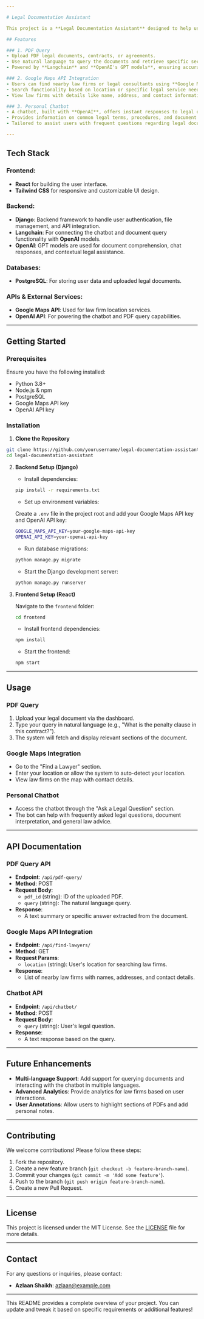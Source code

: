 ```yaml
---

# Legal Documentation Assistant

This project is a **Legal Documentation Assistant** designed to help users interact with legal documents efficiently through natural language queries and document retrieval. Built using **Langchain**, **OpenAI**, and **Django**, the app allows users to upload and query PDFs, locate relevant law firms via Google Maps, and access a personal chatbot for quick legal information.

## Features

### 1. PDF Query
- Upload PDF legal documents, contracts, or agreements.
- Use natural language to query the documents and retrieve specific sections or answers.
- Powered by **Langchain** and **OpenAI's GPT models**, ensuring accurate and context-aware document querying.

### 2. Google Maps API Integration
- Users can find nearby law firms or legal consultants using **Google Maps API**.
- Search functionality based on location or specific legal service needs.
- View law firms with details like name, address, and contact information.

### 3. Personal Chatbot
- A chatbot, built with **OpenAI**, offers instant responses to legal queries.
- Provides information on common legal terms, procedures, and document interpretations.
- Tailored to assist users with frequent questions regarding legal documentation.

---
```


## Tech Stack

### Frontend:
- **React** for building the user interface.
- **Tailwind CSS** for responsive and customizable UI design.

### Backend:
- **Django**: Backend framework to handle user authentication, file management, and API integration.
- **Langchain**: For connecting the chatbot and document query functionality with **OpenAI** models.
- **OpenAI**: GPT models are used for document comprehension, chat responses, and contextual legal assistance.

### Databases:
- **PostgreSQL**: For storing user data and uploaded legal documents.

### APIs & External Services:
- **Google Maps API**: Used for law firm location services.
- **OpenAI API**: For powering the chatbot and PDF query capabilities.

---

## Getting Started

### Prerequisites
Ensure you have the following installed:
- Python 3.8+
- Node.js & npm
- PostgreSQL
- Google Maps API key
- OpenAI API key

### Installation

1. **Clone the Repository**

```bash
git clone https://github.com/yourusername/legal-documentation-assistant.git
cd legal-documentation-assistant
```

2. **Backend Setup (Django)**
   - Install dependencies:

   ```bash
   pip install -r requirements.txt
   ```

   - Set up environment variables:

   Create a `.env` file in the project root and add your Google Maps API key and OpenAI API key:

   ```bash
   GOOGLE_MAPS_API_KEY=your-google-maps-api-key
   OPENAI_API_KEY=your-openai-api-key
   ```

   - Run database migrations:

   ```bash
   python manage.py migrate
   ```

   - Start the Django development server:

   ```bash
   python manage.py runserver
   ```

3. **Frontend Setup (React)**

   Navigate to the `frontend` folder:

   ```bash
   cd frontend
   ```

   - Install frontend dependencies:

   ```bash
   npm install
   ```

   - Start the frontend:

   ```bash
   npm start
   ```

---

## Usage

### PDF Query
1. Upload your legal document via the dashboard.
2. Type your query in natural language (e.g., "What is the penalty clause in this contract?").
3. The system will fetch and display relevant sections of the document.

### Google Maps Integration
- Go to the "Find a Lawyer" section.
- Enter your location or allow the system to auto-detect your location.
- View law firms on the map with contact details.

### Personal Chatbot
- Access the chatbot through the "Ask a Legal Question" section.
- The bot can help with frequently asked legal questions, document interpretation, and general law advice.

---

## API Documentation

### PDF Query API
- **Endpoint**: `/api/pdf-query/`
- **Method**: POST
- **Request Body**:
  - `pdf_id` (string): ID of the uploaded PDF.
  - `query` (string): The natural language query.
- **Response**:
  - A text summary or specific answer extracted from the document.

### Google Maps API Integration
- **Endpoint**: `/api/find-lawyers/`
- **Method**: GET
- **Request Params**:
  - `location` (string): User's location for searching law firms.
- **Response**:
  - List of nearby law firms with names, addresses, and contact details.

### Chatbot API
- **Endpoint**: `/api/chatbot/`
- **Method**: POST
- **Request Body**:
  - `query` (string): User's legal question.
- **Response**:
  - A text response based on the query.

---

## Future Enhancements
- **Multi-language Support**: Add support for querying documents and interacting with the chatbot in multiple languages.
- **Advanced Analytics**: Provide analytics for law firms based on user interactions.
- **User Annotations**: Allow users to highlight sections of PDFs and add personal notes.

---

## Contributing

We welcome contributions! Please follow these steps:
1. Fork the repository.
2. Create a new feature branch (`git checkout -b feature-branch-name`).
3. Commit your changes (`git commit -m 'Add some feature'`).
4. Push to the branch (`git push origin feature-branch-name`).
5. Create a new Pull Request.

---

## License

This project is licensed under the MIT License. See the [LICENSE](LICENSE) file for more details.

---

## Contact

For any questions or inquiries, please contact:

- **Azlaan Shaikh**: azlaan@example.com

---

This README provides a complete overview of your project. You can update and tweak it based on specific requirements or additional features!
